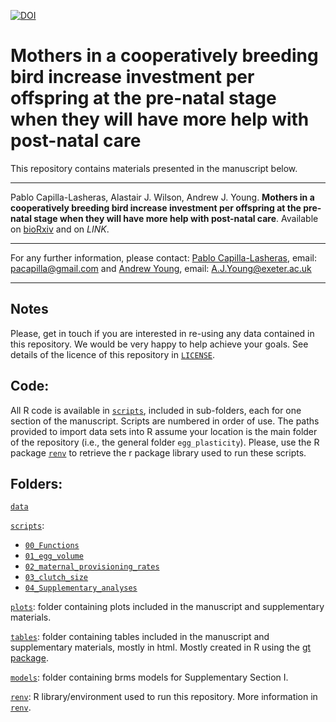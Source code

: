 [![DOI](https://zenodo.org/badge/675776047.svg)](https://zenodo.org/badge/latestdoi/675776047)

# Mothers in a cooperatively breeding bird increase investment per offspring at the pre-natal stage when they will have more help with post-natal care

This repository contains materials presented in the manuscript below.

------------------------------------------------------------------------

Pablo Capilla-Lasheras, Alastair J. Wilson, Andrew J. Young. **Mothers in a cooperatively breeding bird increase investment per offspring at the pre-natal stage when they will have more help with post-natal care**. Available on [bioRxiv](https://www.biorxiv.org/content/10.1101/2021.11.11.468195v2) and on *LINK*.

------------------------------------------------------------------------

For any further information, please contact: [Pablo Capilla-Lasheras](https://scholar.google.com/citations?hl=en&user=5JMTO-kAAAAJ&view_op=list_works&sortby=pubdate), email: [pacapilla\@gmail.com](mailto:pacapilla@gmail.com) and [Andrew Young](http://www.animalsocieties.org/), email: [A.J.Young\@exeter.ac.uk](mailto:A.J.Young@exeter.ac.uk)

------------------------------------------------------------------------

## Notes

Please, get in touch if you are interested in re-using any data contained in this repository. We would be very happy to help achieve your goals. See details of the licence of this repository in [`LICENSE`](https://github.com/PabloCapilla/egg_plasticity/blob/main/LICENSE).

## Code:

All R code is available in [`scripts`](https://github.com/PabloCapilla/egg_plasticity/tree/main/scripts), included in sub-folders, each for one section of the manuscript. Scripts are numbered in order of use. The paths provided to import data sets into R assume your location is the main folder of the repository (i.e., the general folder `egg_plasticity`). Please, use the R package [`renv`](https://rstudio.github.io/renv/articles/renv.html) to retrieve the r package library used to run these scripts.

## Folders:

[`data`](https://github.com/PabloCapilla/egg_plasticity/tree/main/data)

[`scripts`](https://github.com/PabloCapilla/egg_plasticity/tree/main/scripts/):

-   [`00_Functions`](https://github.com/PabloCapilla/egg_plasticity/tree/main/scripts/00_Functions)
-   [`01_egg_volume`](https://github.com/PabloCapilla/egg_plasticity/tree/main/scripts/01_egg_volume)
-   [`02_maternal_provisioning_rates`](https://github.com/PabloCapilla/egg_plasticity/tree/main/scripts/02_maternal_provisioning_rates)
-   [`03_clutch_size`](https://github.com/PabloCapilla/egg_plasticity/tree/main/scripts/03_clutch_size)
-   [`04_Supplementary_analyses`](https://github.com/PabloCapilla/egg_plasticity/tree/main/scripts/04_Supplementary_analyses)

[`plots`](https://github.com/PabloCapilla/egg_plasticity/tree/main/plots): folder containing plots included in the manuscript and supplementary materials.

[`tables`](https://github.com/PabloCapilla/egg_plasticity/tree/main/tables): folder containing tables included in the manuscript and supplementary materials, mostly in html. Mostly created in R using the [gt package](https://gt.rstudio.com/).

[`models`](https://github.com/PabloCapilla/egg_plasticity/tree/main/models): folder containing brms models for Supplementary Section I.

[`renv`](https://github.com/PabloCapilla/egg_plasticity/tree/main/renv): R library/environment used to run this repository. More information in [`renv`](https://rstudio.github.io/renv/articles/renv.html).
